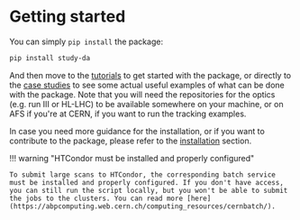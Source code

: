 # Getting started

You can simply `pip install` the package:

```bash
pip install study-da
```

And then move to the [tutorials](tutorials/index.md) to get started with the package, or directly to the [case studies](case_studies/index.md) to see some actual useful examples of what can be done with the package. Note that you will need the repositories for the optics (e.g. run III or HL-LHC) to be available somewhere on your machine, or on AFS if you're at CERN, if you want to run the tracking examples.

In case you need more guidance for the installation, or if you want to contribute to the package, please refer to the [installation](installation/installing_python.md) section.

!!! warning "HTCondor must be installed and properly configured"

    To submit large scans to HTCondor, the corresponding batch service must be installed and properly configured. If you don't have access, you can still run the script locally, but you won't be able to submit the jobs to the clusters. You can read more [here](https://abpcomputing.web.cern.ch/computing_resources/cernbatch/).
